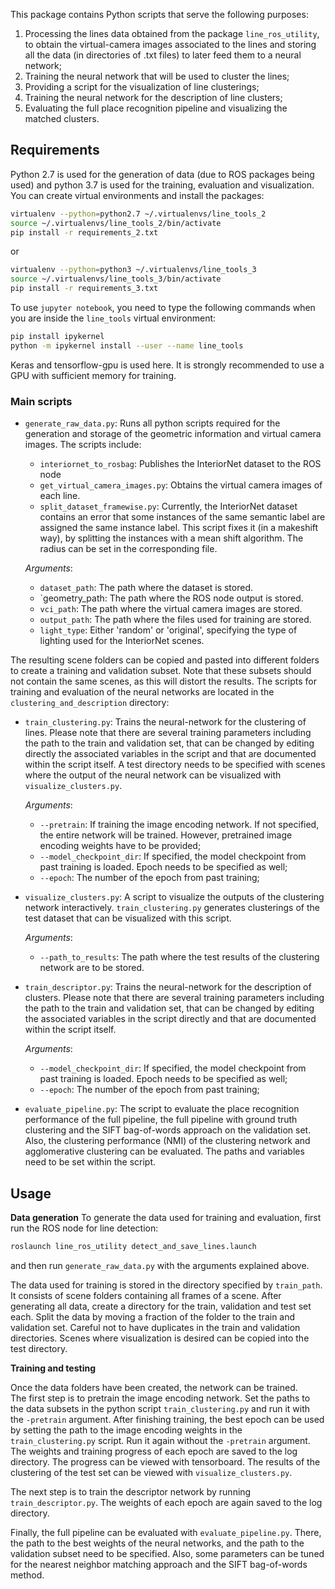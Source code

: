 This package contains Python scripts that serve the following purposes:
1. Processing the lines data obtained from the package `line_ros_utility`, to obtain the virtual-camera images associated to the lines and storing all the data (in directories of .txt files) to later feed them to a neural network;
2. Training the neural network that will be used to cluster the lines;
3. Providing a script for the visualization of line clusterings;
4. Training the neural network for the description of line clusters;
5. Evaluating the full place recognition pipeline and visualizing the matched clusters.

## Requirements
Python 2.7 is used for the generation of data (due to ROS packages being used) and python 3.7 is used for the training, evaluation and visualization. You can create virtual environments and install the packages:
```bash
virtualenv --python=python2.7 ~/.virtualenvs/line_tools_2
source ~/.virtualenvs/line_tools_2/bin/activate
pip install -r requirements_2.txt
```
or
```bash
virtualenv --python=python3 ~/.virtualenvs/line_tools_3
source ~/.virtualenvs/line_tools_3/bin/activate
pip install -r requirements_3.txt
```
To use `jupyter notebook`, you need to type the following commands when you are inside the `line_tools` virtual environment:
```bash
pip install ipykernel
python -m ipykernel install --user --name line_tools
```

Keras and tensorflow-gpu is used here. It is strongly recommended to use a GPU with sufficient memory for training. 

### Main scripts
- `generate_raw_data.py`: Runs all python scripts required for the generation and storage of the geometric information and virtual camera images. The scripts include:
  - `interiornet_to_rosbag`: Publishes the InteriorNet dataset to the ROS node
  - `get_virtual_camera_images.py`: Obtains the virtual camera images of each line.
  - `split_dataset_framewise.py`: Currently, the InteriorNet dataset contains an error that some instances of the same semantic label are assigned the same instance label. This script fixes it (in a makeshift way), by splitting the instances with a mean shift algorithm. The radius can be set in the corresponding file. 

  _Arguments_:
  
  - `dataset_path`: The path where the dataset is stored.
  - `geometry_path: The path where the ROS node output is stored.
  - `vci_path`: The path where the virtual camera images are stored.
  - `output_path`: The path where the files used for training are stored.
  - `light_type`: Either 'random' or 'original', specifying the type of lighting used for the InteriorNet scenes.

The resulting scene folders can be copied and pasted into different folders to create a training and validation subset. Note that these subsets should not contain the same scenes, as this will distort the results. The scripts for training and evaluation of the neural networks are located in the `clustering_and_description` directory:


- `train_clustering.py`: Trains the neural-network for the clustering of lines. Please note that there are several training parameters including the path to the train and validation set, that can be changed by editing directly the associated variables in the script and that are documented within the script itself. A test directory needs to be specified with scenes where the output of the neural network can be visualized with `visualize_clusters.py`.

  _Arguments_:
  
  - `--pretrain`: If training the image encoding network. If not specified, the entire network will be trained. However, pretrained image encoding weights have to be provided;
  - `--model_checkpoint_dir`: If specified, the model checkpoint from past training is loaded. Epoch needs to be specified as well;
  - `--epoch`: The number of the epoch from past training;

- `visualize_clusters.py`: A script to visualize the outputs of the clustering network interactively. `train_clustering.py` generates clusterings of the test dataset that can be visualized with this script.

  _Arguments_:
  
  - `--path_to_results`: The path where the test results of the clustering network are to be stored.
 
 
- `train_descriptor.py`: Trains the neural-network for the description of clusters. Please note that there are several training parameters including the path to the train and validation set, that can be changed by editing the associated variables in the script directly and that are documented within the script itself.

  _Arguments_:
  
  - `--model_checkpoint_dir`: If specified, the model checkpoint from past training is loaded. Epoch needs to be specified as well;
  - `--epoch`: The number of the epoch from past training;


- `evaluate_pipeline.py`: The script to evaluate the place recognition performance of the full pipeline, the full pipeline with ground truth clustering and the SIFT bag-of-words approach on the validation set. Also, the clustering performance (NMI) of the clustering network and agglomerative clustering can be evaluated. The paths and variables need to be set within the script.


## Usage
**Data generation**
To generate the data used for training and evaluation, first run the ROS node for line detection:
```bash
roslaunch line_ros_utility detect_and_save_lines.launch
```
and then run `generate_raw_data.py` with the arguments explained above.

The data used for training is stored in the directory specified by `train_path`. It consists of scene folders containing all frames of a scene. After generating all data, create a directory for the train, validation and test set each. Split the data by moving a fraction of the folder to the train and validation set. Careful not to have duplicates in the train and validation directories. Scenes where visualization is desired can be copied into the test directory. 


**Training and testing**

Once the data folders have been created, the network can be trained.  
The first step is to pretrain the image encoding network. Set the paths to the data subsets in the python script `train_clustering.py` and run it with the `-pretrain` argument. After finishing training, the best epoch can be used by setting the path to the image encoding weights in the `train_clustering.py` script. Run it again without the `-pretrain` argument. The weights and training progress of each epoch are saved to the log directory. The progress can be viewed with tensorboard. 
The results of the clustering of the test set can be viewed with `visualize_clusters.py`.

The next step is to train the descriptor network by running `train_descriptor.py`. The weights of each epoch are again saved to the log directory. 

Finally, the full pipeline can be evaluated with `evaluate_pipeline.py`. There, the path to the best weights of the neural networks, and the path to the validation subset need to be specified. Also, some parameters can be tuned for the nearest neighbor matching approach and the SIFT bag-of-words method.
